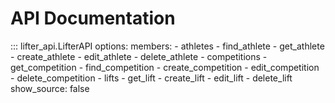 # API Documentation

::: lifter_api.LifterAPI
    options:
      members:
        - athletes
        - find_athlete
        - get_athlete
        - create_athlete
        - edit_athlete
        - delete_athlete
        - competitions
        - get_competition
        - find_competition
        - create_competition
        - edit_competition
        - delete_competition
        - lifts
        - get_lift
        - create_lift
        - edit_lift
        - delete_lift
      show_source: false
